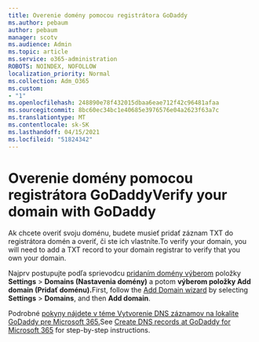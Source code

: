 ```yaml
---
title: Overenie domény pomocou registrátora GoDaddy
ms.author: pebaum
author: pebaum
manager: scotv
ms.audience: Admin
ms.topic: article
ms.service: o365-administration
ROBOTS: NOINDEX, NOFOLLOW
localization_priority: Normal
ms.collection: Adm_O365
ms.custom:
- "1"
ms.openlocfilehash: 248890e78f432015dbaa6eae712f42c96481afaa
ms.sourcegitcommit: 8bc60ec34bc1e40685e3976576e04a2623f63a7c
ms.translationtype: MT
ms.contentlocale: sk-SK
ms.lasthandoff: 04/15/2021
ms.locfileid: "51824342"
---
```

# <a name="verify-your-domain-with-godaddy"></a><span data-ttu-id="d651a-102">Overenie domény pomocou registrátora GoDaddy</span><span class="sxs-lookup"><span data-stu-id="d651a-102">Verify your domain with GoDaddy</span></span>

<span data-ttu-id="d651a-103">Ak chcete overiť svoju doménu, budete musieť pridať záznam TXT do registrátora domén a overiť, či ste ich vlastníte.</span><span class="sxs-lookup"><span data-stu-id="d651a-103">To verify your domain, you will need to add a TXT record to your domain registrar to verify that you own your domain.</span></span> 

<span data-ttu-id="d651a-104">Najprv postupujte podľa sprievodcu [pridaním domény výberom](https://admin.microsoft.com/Adminportal#/Domains) položky **Settings** \> **Domains (Nastavenia domény)** a potom **výberom položky Add domain (Pridať doménu).**</span><span class="sxs-lookup"><span data-stu-id="d651a-104">First, follow the [Add Domain wizard](https://admin.microsoft.com/Adminportal#/Domains) by selecting **Settings** \> **Domains**, and then **Add domain**.</span></span>
  
<span data-ttu-id="d651a-105">Podrobné [pokyny nájdete v téme Vytvorenie DNS záznamov na lokalite GoDaddy pre Microsoft 365.](https://docs.microsoft.com/microsoft-365/admin/dns/create-dns-records-at-godaddy)</span><span class="sxs-lookup"><span data-stu-id="d651a-105">See [Create DNS records at GoDaddy for Microsoft 365](https://docs.microsoft.com/microsoft-365/admin/dns/create-dns-records-at-godaddy) for step-by-step instructions.</span></span>
